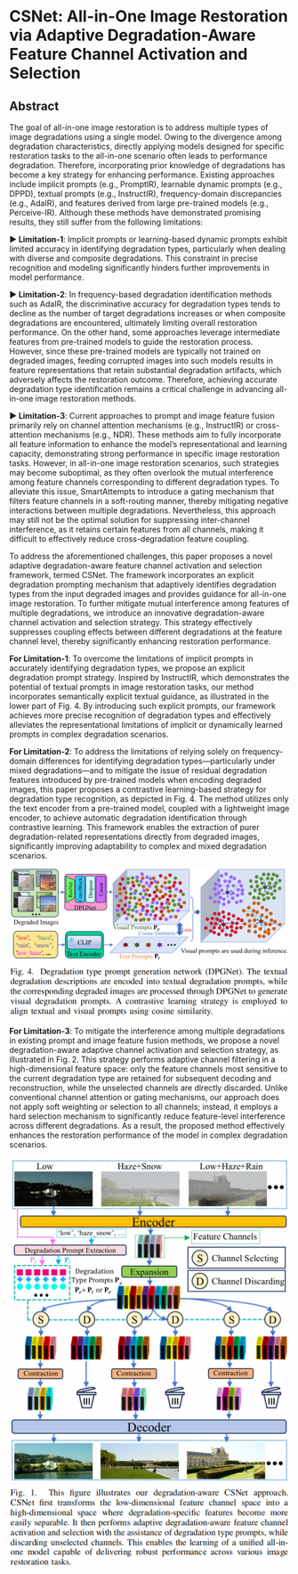 # CSNet: All-in-One Image Restoration via Adaptive Degradation-Aware Feature Channel Activation and Selection


## Abstract

The goal of all-in-one image restoration is to address multiple types of image degradations using a single model. Owing to the divergence among degradation characteristics, directly applying models designed for specific restoration tasks to the all-in-one scenario often leads to performance degradation. Therefore, incorporating prior knowledge of degradations has become a key strategy for enhancing performance. Existing approaches include implicit prompts (e.g., PromptIR), learnable dynamic prompts (e.g., DPPD), textual prompts (e.g., InstructIR), frequency-domain discrepancies (e.g., AdaIR), and features derived from large pre-trained models (e.g., Perceive-IR). Although these methods have demonstrated promising results, they still suffer from the following limitations:

  **► Limitation-1**: Implicit prompts or learning-based dynamic prompts exhibit limited accuracy in identifying degradation types, particularly when dealing with diverse and composite degradations. This constraint in precise recognition and modeling significantly hinders further improvements in model performance.

  **► Limitation-2**: In frequency-based degradation identification methods such as AdaIR, the discriminative accuracy for degradation types tends to decline as the number of target degradations increases or when composite degradations are encountered, ultimately limiting overall restoration performance. On the other hand, some approaches leverage intermediate features from pre-trained models to guide the restoration process. However, since these pre-trained models are typically not trained on degraded images, feeding corrupted images into such models results in feature representations that retain substantial degradation artifacts, which adversely affects the restoration outcome. Therefore, achieving accurate degradation type identification remains a critical challenge in advancing all-in-one image restoration methods.

  **► Limitation-3**: Current approaches to prompt and image feature fusion primarily rely on channel attention mechanisms (e.g., InstructIR) or cross-attention mechanisms (e.g., NDR). These methods aim to fully incorporate all feature information to enhance the model’s representational and learning capacity, demonstrating strong performance in specific image restoration tasks. However, in all-in-one image restoration scenarios, such strategies may become suboptimal, as they often overlook the mutual interference among feature channels corresponding to different degradation types. To alleviate this issue, SmartAttempts to introduce a gating mechanism that filters feature channels in a soft-routing manner, thereby mitigating negative interactions between multiple degradations. Nevertheless, this approach may still not be the optimal solution for suppressing inter-channel interference, as it retains certain features from all channels, making it difficult to effectively reduce cross-degradation feature coupling.

To address the aforementioned challenges, this paper proposes a novel adaptive degradation-aware feature channel activation and selection framework, termed CSNet. The framework incorporates an explicit degradation prompting mechanism that adaptively identifies degradation types from the input degraded images and provides guidance for all-in-one image restoration. To further mitigate mutual interference among features of multiple degradations, we introduce an innovative degradation-aware channel activation and selection strategy. This strategy effectively suppresses coupling effects between different degradations at the feature channel level, thereby significantly enhancing restoration performance.

  **For Limitation-1**: To overcome the limitations of implicit prompts in accurately identifying degradation types, we propose an explicit degradation prompt strategy. Inspired by InstructIR, which demonstrates the potential of textual prompts in image restoration tasks, our method incorporates semantically explicit textual guidance, as illustrated in the lower part of Fig. 4. By introducing such explicit prompts, our framework achieves more precise recognition of degradation types and effectively alleviates the representational limitations of implicit or dynamically learned prompts in complex degradation scenarios.

  **For Limitation-2**: To address the limitations of relying solely on frequency-domain differences for identifying degradation types—particularly under mixed degradations—and to mitigate the issue of residual degradation features introduced by pre-trained models when encoding degraded images, this paper proposes a contrastive learning-based strategy for degradation type recognition, as depicted in Fig. 4. The method utilizes only the text encoder from a pre-trained model, coupled with a lightweight image encoder, to achieve automatic degradation identification through contrastive learning. This framework enables the extraction of purer degradation-related representations directly from degraded images, significantly improving adaptability to complex and mixed degradation scenarios.

![](./images/Prompt_generation.png)

  **For Limitation-3**: To mitigate the interference among multiple degradations in existing prompt and image feature fusion methods, we propose a novel degradation-aware adaptive channel activation and selection strategy, as illustrated in Fig. 2. This strategy performs adaptive channel filtering in a high-dimensional feature space: only the feature channels most sensitive to the current degradation type are retained for subsequent decoding and reconstruction, while the unselected channels are directly discarded. Unlike conventional channel attention or gating mechanisms, our approach does not apply soft weighting or selection to all channels; instead, it employs a hard selection mechanism to significantly reduce feature-level interference across different degradations. As a result, the proposed method effectively enhances the restoration performance of the model in complex degradation scenarios.


![](./images/NEt-work.png)




